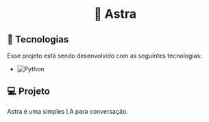 <h1 align="center">
    <p>🤖 Astra</p>
</h1>

## 🚀 Tecnologias

Esse projeto está sendo desenvolvido com as seguintes tecnologias:

- ![Python](https://img.shields.io/badge/Python-FFD43B?style=for-the-badge&logo=python&logoColor=blue)

## 💻 Projeto

Astra é uma simples I.A para conversação.
